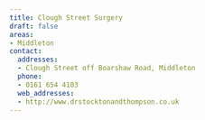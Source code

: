 ```yaml
---
title: Clough Street Surgery
draft: false
areas:
- Middleton
contact:
  addresses:
  - Clough Street off Boarshaw Road, Middleton
  phone:
  - 0161 654 4103
  web_addresses:
  - http://www.drstocktonandthompson.co.uk
---
```


